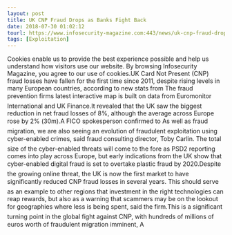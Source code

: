 ```yaml
---
layout: post
title: UK CNP Fraud Drops as Banks Fight Back
date: 2018-07-30 01:02:12
tourl: https://www.infosecurity-magazine.com:443/news/uk-cnp-fraud-drops-as-banks-fight/
tags: [Exploitation]
---
```

Cookies enable us to provide the best experience possible and help us understand how visitors use our website. By browsing Infosecurity Magazine, you agree to our use of cookies.UK Card Not Present (CNP) fraud losses have fallen for the first time since 2011, despite rising levels in many European countries, according to new stats from The fraud prevention firms latest interactive map is built on data from Euromonitor International and UK Finance.It revealed that the UK saw the biggest reduction in net fraud losses of 8%, although the average across Europe rose by 2% (30m).A FICO spokesperson confirmed to As well as fraud migration, we are also seeing an evolution of fraudulent exploitation using cyber-enabled crimes, said fraud consulting director, Toby Carlin. The total size of the cyber-enabled threats will come to the fore as PSD2 reporting comes into play across Europe, but early indications from the UK show that cyber-enabled digital fraud is set to overtake plastic fraud by 2020.Despite the growing online threat, the UK is now the first market to have significantly reduced CNP fraud losses in several years. This should serve as an example to other regions that investment in the right technologies can reap rewards, but also as a warning that scammers may be on the lookout for geographies where less is being spent, said the firm.This is a significant turning point in the global fight against CNP, with hundreds of millions of euros worth of fraudulent migration imminent, A 